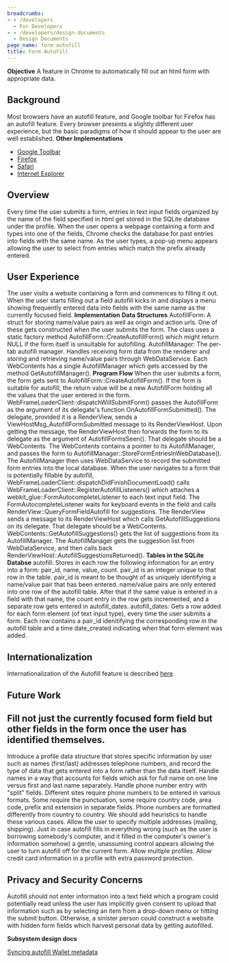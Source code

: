 ```yaml
---
breadcrumbs:
- - /developers
  - For Developers
- - /developers/design-documents
  - Design Documents
page_name: form-autofill
title: Form Autofill
---
```


**Objective**
A feature in Chrome to automatically fill out an html form with appropriate
data.

## Background

Most browsers have an autofill feature, and Google toolbar for Firefox has an
autofill feature. Every browser presents a slightly different user experience,
but the basic paradigms of how it should appear to the user are well
established.
**Other Implementations**

*   [Google
            Toolbar](http://toolbar.google.com/T5/intl/en/features.html#autofill)
*   [Firefox](http://support.mozilla.com/en-US/kb/Form+autocomplete)
*   [Safari](http://docs.info.apple.com/article.html)
*   [Internet
            Explorer](http://msdn.microsoft.com/en-us/library/ms533032%28VS.85%29.aspx)

## Overview

Every time the user submits a form, entries in text input fields organized by
the name of the field specified in html get stored in the SQLite database under
the profile.
When the user opens a webpage containing a form and types into one of the
fields, Chrome checks the database for past entries into fields with the same
name. As the user types, a pop-up menu appears allowing the user to select from
entries which match the prefix already entered.

## User Experience

The user visits a website containing a form and commences to filling it out.
When the user starts filling out a field autofill kicks in and displays a menu
showing frequently entered data into fields with the same name as the currently
focused field.
**Implementation**
**Data Structures**
AutofillForm: A struct for storing name/value pairs as well as origin and action
urls. One of these gets constructed when the user submits the form. The class
uses a static factory method AutofillForm::CreateAutofillForm() which might
return NULL if the form itself is unsuitable for autofilling.
AutofillManager: The per-tab autofill manager. Handles receiving form data from
the renderer and storing and retrieving name/value pairs through WebDataService.
Each WebContents has a single AutofillManager which gets accessed by the method
GetAutofillManager().
**Program Flow**
When the user submits a form, the form gets sent to
AutofillForm::CreateAutofillForm(). If the form is suitable for autofill, the
return value will be a new AutofillForm holding all the values that the user
entered in the form. WebFrameLoaderClient::dispatchWillSubmitForm() passes the
AutofillForm as the argument of its delegate's function
OnAutofillFormSubmitted(). The delegate, provided it is a RenderView, sends a
ViewHostMsg_AutofillFormSubmitted message to its RenderViewHost. Upon getting
the message, the RenderViewHost then forwards the form to its delegate as the
argument of AutofillFormsSeen(). That delegate should be a WebContents. The
WebContents contains a pointer to its AutofillManager, and passes the form to
AutofillManager::StoreFormEntriesInWebDatabase(). The AutofillManager then uses
WebDataService to record the submitted form entries into the local database.
When the user navigates to a form that is potentially fillable by autofill,
WebFrameLoaderClient::dispatchDidFinishDocumentLoad() calls
WebFrameLoaderClient::RegisterAutofillListeners() which attaches a
webkit_glue::FormAutocompleteListener to each text input field. The
FormAutocompleteListener waits for keyboard events in the field and calls
RenderView::QueryFormFieldAutofill for suggestions. The RenderView sends a
message to its RenderViewHost which calls GetAutofillSuggestions on its
delegate. That delegate should be a WebContents.
WebContents::GetAutofillSuggestions() gets the list of suggestions from its
AutofillManager. The AutofillManager gets the suggestion list from
WebDataService, and then calls back
RenderViewHost::AutofillSuggestionsReturned().
**Tables in the SQLite Databse**
autofill: Stores in each row the following information for an entry into a form:
pair_id, name, value, count. pair_id is an integer unique to that row in the
table. pair_id is meant to be thought of as uniquely identifying a name/value
pair that has been entered. name/value pairs are only entered into one row of
the autofill table. After that if the same value is entered in a field with that
name, the count entry in the row gets incremented, and a separate row gets
entered in autofill_dates.
autofill_dates: Gets a row added for each form element (of text input type),
every time the user submits a form. Each row contains a pair_id idenitifying the
corresponding row in the autofill table and a time date_created indicating when
that form element was added.

## Internationalization

Internationalization of the Autofill feature is described
[here](/developers/design-documents/form-autofill/internationalization-of-autofill).

## Future Work

## Fill not just the currently focused form field but other fields in the form once the user has identified themselves.

Introduce a profile data structure that stores specific information by user such
as names (first/last) addresses telephone numbers, and record the type of data
that gets entered into a form rather than the data itself.
Handle names in a way that accounts for fields which ask for full name on one
line versus first and last name separately.
Handle phone number entry with "split" fields. Different sites require phone
numbers to be entered in various formats. Some require the punctuation, some
require country code, area code, prefix and extension in separate fields. Phone
numbers are formatted differently from country to country. We should add
heuristics to handle these various cases.
Allow the user to specify multiple addresses (mailing, shipping).
Just in case autofill fills in everything wrong (such as the user is borrowing
somebody's computer, and it filled in the computer's owner's information
somehow) a gentle, unassuming control appears allowing the user to turn autofill
off for the current form.
Allow multiple profiles.
Allow credit card information in a profile with extra password protection.

## Privacy and Security Concerns

Autofill should not enter information into a text field which a program could
potentially read unless the user has implicitly given consent to upload that
information such as by selecting an item from a drop-down menu or hitting the
submit button. Otherwise, a sinister person could construct a website with
hidden form fields which harvest personal data by getting autofilled.

**Subsystem design docs**

[Syncing autofill Wallet metadata](https://goo.gl/LS2y6M)